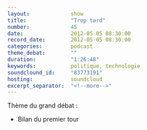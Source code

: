 ```yaml
---
layout:             show
title:              "Trop tard"
number:             45
date:               2012-05-05 08:30:00
record_date:        2012-05-05 08:30:00
categories:         podcast
theme_debat:        ""
duration:           "1:26:48"
keywords:           politique, technologie
soundclound_id:     "83773191"
hosting:            soundcloud
excerpt_separator:  "<!--more-->"
---
```



Thème du grand débat :

- Bilan du premier tour
